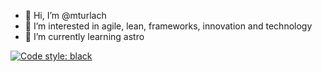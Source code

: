 - 👋 Hi, I’m @mturlach
- 👀 I’m interested in agile, lean, frameworks, innovation and technology
- 🌱 I’m currently learning astro

[![Code style: black](https://img.shields.io/badge/code%20style-black-000000.svg)](https://github.com/psf/black)

<!---
mturlach/mturlach is a ✨ special ✨ repository because its `README.md` (this file) appears on your GitHub profile.
You can click the Preview link to take a look at your changes.
--->
